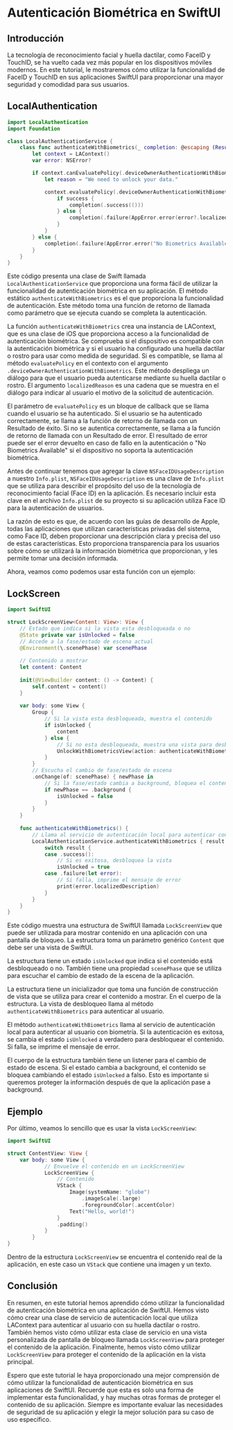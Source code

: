 # Autenticación Biométrica en SwiftUI

## Introducción

La tecnología de reconocimiento facial y huella dactilar, como FaceID y TouchID, se ha vuelto cada vez más popular en los dispositivos móviles modernos. En este tutorial, le mostraremos cómo utilizar la funcionalidad de FaceID y TouchID en sus aplicaciones SwiftUI para proporcionar una mayor seguridad y comodidad para sus usuarios.

## LocalAuthentication

```swift
import LocalAuthentication
import Foundation

class LocalAuthenticationService {
    class func authenticateWithBiometrics(_ completion: @escaping (Result<Void, Error>) -> Void) {
        let context = LAContext()
        var error: NSError?

        if context.canEvaluatePolicy(.deviceOwnerAuthenticationWithBiometrics, error: &error) {
            let reason = "We need to unlock your data."

            context.evaluatePolicy(.deviceOwnerAuthenticationWithBiometrics, localizedReason: reason) { success, authenticationError in
                if success {
                    completion(.success(()))
                } else {
                    completion(.failure(AppError.error(error?.localizedDescription ?? "Error Undefined")))
                }
            }
        } else {
            completion(.failure(AppError.error("No Biometrics Available")))
        }
    }
}
```

Este código presenta una clase de Swift llamada `LocalAuthenticationService` que proporciona una forma fácil de utilizar la funcionalidad de autenticación biométrica en su aplicación. El método estático `authenticateWithBiometrics` es el que proporciona la funcionalidad de autenticación. Este método toma una función de retorno de llamada como parámetro que se ejecuta cuando se completa la autenticación.

La función `authenticateWithBiometrics` crea una instancia de LAContext, que es una clase de iOS que proporciona acceso a la funcionalidad de autenticación biométrica. Se comprueba si el dispositivo es compatible con la autenticación biométrica y si el usuario ha configurado una huella dactilar o rostro para usar como medida de seguridad. Si es compatible, se llama al método `evaluatePolicy` en el contexto con el argumento `.deviceOwnerAuthenticationWithBiometrics`. Este método despliega un diálogo para que el usuario pueda autenticarse mediante su huella dactilar o rostro. El argumento `localizedReason` es una cadena que se muestra en el diálogo para indicar al usuario el motivo de la solicitud de autenticación.

El parámetro de `evaluatePolicy` es un bloque de callback que se llama cuando el usuario se ha autenticado. Si el usuario se ha autenticado correctamente, se llama a la función de retorno de llamada con un Resultado de éxito. Si no se autentica correctamente, se llama a la función de retorno de llamada con un Resultado de error. El resultado de error puede ser el error devuelto en caso de fallo en la autenticación o "No Biometrics Available" si el dispositivo no soporta la autenticación biométrica.

Antes de continuar tenemos que agregar la clave `NSFaceIDUsageDescription` a nuestro `Info.plist`, `NSFaceIDUsageDescription` es una clave de `Info.plist` que se utiliza para describir el propósito del uso de la tecnología de reconocimiento facial (Face ID) en la aplicación. Es necesario incluir esta clave en el archivo `Info.plist` de su proyecto si su aplicación utiliza Face ID para la autenticación de usuarios.

La razón de esto es que, de acuerdo con las guías de desarrollo de Apple, todas las aplicaciones que utilizan características privadas del sistema, como Face ID, deben proporcionar una descripción clara y precisa del uso de estas características. Esto proporciona transparencia para los usuarios sobre cómo se utilizará la información biométrica que proporcionan, y les permite tomar una decisión informada.

Ahora, veamos como podemos usar esta función con un ejemplo:

## LockScreen

```swift
import SwiftUI

struct LockScreenView<Content: View>: View {
    // Estado que indica si la vista esta desbloqueada o no
    @State private var isUnlocked = false
    // Accede a la fase/estado de escena actual
    @Environment(\.scenePhase) var scenePhase
    
    // Contenido a mostrar
    let content: Content
    
    init(@ViewBuilder content: () -> Content) {
        self.content = content()
    }
    
    var body: some View {
        Group {
            // Si la vista esta desbloqueada, muestra el contenido
            if isUnlocked {
                content
            } else {
                // Si no esta desbloqueada, muestra una vista para desbloquear con biometría
                UnlockWithBiometricsView(action: authenticateWithBiometrics)
            }
        }
        // Escucha el cambio de fase/estado de escena
        .onChange(of: scenePhase) { newPhase in
            // Si la fase/estado cambia a background, bloquea el contenido
            if newPhase == .background {
                isUnlocked = false
            }
        }
    }
    
    func authenticateWithBiometrics() {
        // Llama al servicio de autenticación local para autenticar con biometría
        LocalAuthenticationService.authenticateWithBiometrics { result in
            switch result {
            case .success():
                // Si es exitosa, desbloquea la vista
                isUnlocked = true
            case .failure(let error):
                // Si falla, imprime el mensaje de error
                print(error.localizedDescription)
            }
        }
    }
}
```

Este código muestra una estructura de SwiftUI llamada `LockScreenView` que puede ser utilizada para mostrar contenido en una aplicación con una pantalla de bloqueo. La estructura toma un parámetro genérico `Content` que debe ser una vista de SwiftUI.

La estructura tiene un estado `isUnlocked` que indica si el contenido está desbloqueado o no. También tiene una propiedad `scenePhase` que se utiliza para escuchar el cambio de estado de la escena de la aplicación.

La estructura tiene un inicializador que toma una función de construcción de vista que se utiliza para crear el contenido a mostrar. En el cuerpo de la estructura. La vista de desbloqueo llama al método `authenticateWithBiometrics` para autenticar al usuario.

El método `authenticateWithBiometrics` llama al servicio de autenticación local para autenticar al usuario con biometría. Si la autenticación es exitosa, se cambia el estado `isUnlocked` a verdadero para desbloquear el contenido. Si falla, se imprime el mensaje de error.

El cuerpo de la estructura también tiene un listener para el cambio de estado de escena. Si el estado cambia a background, el contenido se bloquea cambiando el estado `isUnlocked` a falso. Esto es importante si queremos proteger la información después de que la aplicación pase a background.

## Ejemplo

Por último, veamos lo sencillo que es usar la vista `LockScreenView`:

```swift
import SwiftUI

struct ContentView: View {
    var body: some View {
            // Envuelve el contenido en un LockScreenView
            LockScreenView {
                // Contenido
                VStack {
                    Image(systemName: "globe")
                        .imageScale(.large)
                        .foregroundColor(.accentColor)
                    Text("Hello, world!")
                }
                .padding()
            }
        }
}
```

Dentro de la estructura `LockScreenView` se encuentra el contenido real de la aplicación, en este caso un `VStack` que contiene una imagen y un texto.

## Conclusión

En resumen, en este tutorial hemos aprendido cómo utilizar la funcionalidad de autenticación biométrica en una aplicación de SwiftUI. Hemos visto cómo crear una clase de servicio de autenticación local que utiliza LAContext para autenticar al usuario con su huella dactilar o rostro. También hemos visto cómo utilizar esta clase de servicio en una vista personalizada de pantalla de bloqueo llamada `LockScreenView` para proteger el contenido de la aplicación. Finalmente, hemos visto cómo utilizar `LockScreenView` para proteger el contenido de la aplicación en la vista principal.

Espero que este tutorial le haya proporcionado una mejor comprensión de cómo utilizar la funcionalidad de autenticación biométrica en sus aplicaciones de SwiftUI. Recuerde que esta es solo una forma de implementar esta funcionalidad, y hay muchas otras formas de proteger el contenido de su aplicación. Siempre es importante evaluar las necesidades de seguridad de su aplicación y elegir la mejor solución para su caso de uso específico.